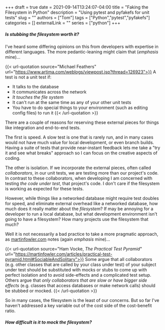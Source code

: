 +++ 
draft = true
date = 2021-09-14T13:24:07-04:00
title = "Faking the Filesystem in Python"
description = "Using pytest and pyfakefs for unit tests"
slug = ""
authors = ["Tom"]
tags = ["Python","pytest","pyfakefs"]
categories = []
externalLink = ""
series = ["python"]
+++

##### Is stubbing the filesystem worth it?

I've heard some differing opinions on this from developers with expertise in different languages.
The more pedantic-leaning might claim that (_emphasis_ mine)...

{{< url-quotation source="Michael Feathers" url="https://www.artima.com/weblogs/viewpost.jsp?thread=126923">}}
A test is not a unit test if:

* It talks to the database
* It communicates across the network
* _It touches the file system_
* It can't run at the same time as any of your other unit tests
* You have to do special things to your environment (such as editing config files) to run it
{{< /url-quotation >}}

There are a couple of reasons for reserving these external pieces for things like integration and end-to-end tests.

The first is speed.
A slow test is one that is rarely run, and in many cases would not have much value for local development, or even branch builds.
Having a suite of tests that provide near-instant feedback lets me take a "try it and see what breaks" approach so I can focus on the creative aspects of coding.

The other is isolation.
If we incorporate the external pieces, often called _collaborators_, in our unit tests, we are testing more than our project's code.
In contrast to these collaborators, when developing I am concerned with testing _the code under test_, that project's code.
I don't care if the filesystem is working as expected for these tests.

However, while things like a networked database might require test doubles for speed, and eliminate external overhead like a networked database, how much does it really matter about the _filesystem_?
If may be annoying for a developer to run a local database, but what development environment isn't going to have a filesystem?
How many projects use the filesystem that much?

Well it is not necessarily a bad practice to take a more pragmatic approach, as [martinfowler.com](https://martinfowler.com/) notes (again _emphasis_ mine)...

{{< url-quotation source="Ham Vocke, _The Practical Test Pyramid_" url="https://martinfowler.com/articles/practical-test-pyramid.html#SociableAndSolitary">}}
Some argue that all collaborators (e.g. other classes that are called by your class under test) of your subject under test should be substituted with mocks or stubs to come up with perfect isolation and to avoid side-effects and a complicated test setup. Others argue that _only collaborators that are slow or have bigger side effects_ (e.g. classes that access databases or make network calls) should be stubbed or mocked.
{{< /url-quotation >}}

So in many cases, the filesystem is the least of our concerns.
But so far I've haven't addressed a key variable out of the cost side of the cost-benefit ratio.

##### How difficult is it to mock the filesystem?

